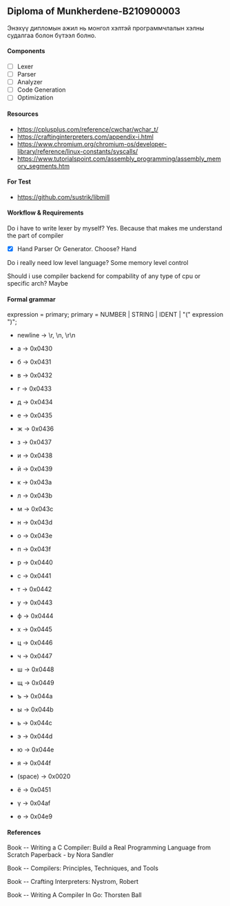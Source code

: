 ## Diploma of Munkherdene-B210900003

Энэхүү дипломын ажил нь монгол хэлтэй программчлалын хэлны судалгаа болон бүтээл болно.

#### Components

- [ ] Lexer
- [ ] Parser
- [ ] Analyzer
- [ ] Code Generation
- [ ] Optimization

#### Resources

- https://cplusplus.com/reference/cwchar/wchar_t/
- https://craftinginterpreters.com/appendix-i.html
- https://www.chromium.org/chromium-os/developer-library/reference/linux-constants/syscalls/
- https://www.tutorialspoint.com/assembly_programming/assembly_memory_segments.htm

#### For Test

- https://github.com/sustrik/libmill

#### Workflow & Requirements

Do i have to write lexer by myself?
Yes. Because that makes me understand the part of compiler

- [x] Hand Parser Or Generator. Choose?
      Hand

Do i really need low level language?
Some memory level control

Should i use compiler backend for compability of any type of cpu or specific arch?
Maybe

#### Formal grammar

expression = primary;
primary = NUMBER | STRING | IDENT | "(" expression ")";

- newline -> \r, \n, \r\n

- а -> 0x0430
- б -> 0x0431
- в -> 0x0432
- г -> 0x0433
- д -> 0x0434
- е -> 0x0435
- ж -> 0x0436
- з -> 0x0437
- и -> 0x0438
- й -> 0x0439
- к -> 0x043a
- л -> 0x043b
- м -> 0x043c
- н -> 0x043d
- о -> 0x043e
- п -> 0x043f
- р -> 0x0440
- с -> 0x0441
- т -> 0x0442
- у -> 0x0443
- ф -> 0x0444
- х -> 0x0445
- ц -> 0x0446
- ч -> 0x0447
- ш -> 0x0448
- щ -> 0x0449
- ъ -> 0x044a
- ы -> 0x044b
- ь -> 0x044c
- э -> 0x044d
- ю -> 0x044e
- я -> 0x044f
- (space) -> 0x0020
- ё -> 0x0451
- ү -> 0x04af
- ө -> 0x04e9

#### References

Book -- Writing a C Compiler: Build a Real Programming Language from Scratch Paperback - by Nora Sandler

Book -- Compilers: Principles, Techniques, and Tools

Book -- Crafting Interpreters: Nystrom, Robert

Book -- Writing A Compiler In Go: Thorsten Ball
